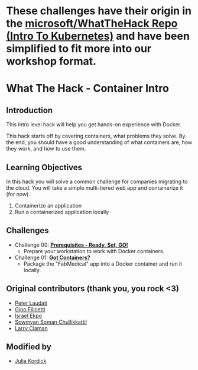 # These challenges have their origin in the [microsoft/WhatTheHack Repo (Intro To Kubernetes)](https://github.com/microsoft/WhatTheHack) and have been simplified to fit more into our workshop format.

# What The Hack - Container Intro

## Introduction

This intro level hack will help you get hands-on experience with Docker.

This hack starts off by covering containers, what problems they solve. By the end, you should have a good understanding of what containers are, how they work, and how to use them.

## Learning Objectives

In this hack you will solve a common challenge for companies migrating to the cloud. You will take a simple multi-tiered web app and containerize it (for now).

1. Containerize an application
1. Run a containerized application locally

## Challenges

- Challenge 00: **[Prerequisites - Ready, Set, GO!](Challenge-00.md)**
	 - Prepare your workstation to work with Docker containers.
- Challenge 01: **[Got Containers?](Challenge-01.md)**
	 - Package the "FabMedical" app into a Docker container and run it locally.

## Original contributors (thank you, you rock <3)

- [Peter Laudati](https://github.com/jrzyshr)
- [Gino Filicetti](https://github.com/gfilicetti)
- [Israel Ekpo](https://github.com/izzymsft)
- [Sowmyan Soman Chullikkattil](https://github.com/sowsan)
- [Larry Claman](https://github.com/larryclaman)

## Modified by

- [Julia Kordick](https://github.com/jkordick)
